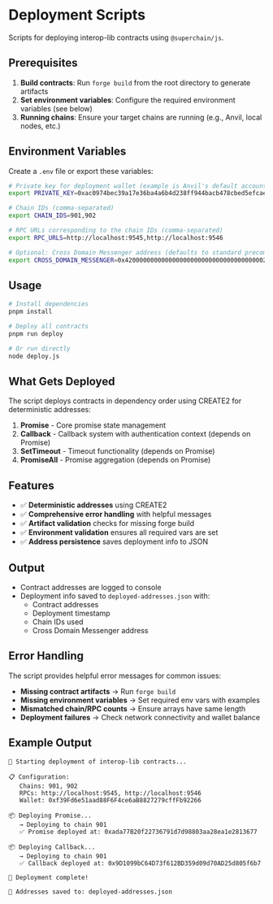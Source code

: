 # Deployment Scripts

Scripts for deploying interop-lib contracts using `@superchain/js`.

## Prerequisites

1. **Build contracts**: Run `forge build` from the root directory to generate artifacts
2. **Set environment variables**: Configure the required environment variables (see below)
3. **Running chains**: Ensure your target chains are running (e.g., Anvil, local nodes, etc.)

## Environment Variables

Create a `.env` file or export these variables:

```bash
# Private key for deployment wallet (example is Anvil's default account #0)
export PRIVATE_KEY=0xac0974bec39a17e36ba4a6b4d238ff944bacb478cbed5efcae784d7bf4f2ff80

# Chain IDs (comma-separated)
export CHAIN_IDS=901,902

# RPC URLs corresponding to the chain IDs (comma-separated)
export RPC_URLS=http://localhost:9545,http://localhost:9546

# Optional: Cross Domain Messenger address (defaults to standard precompile)
export CROSS_DOMAIN_MESSENGER=0x4200000000000000000000000000000000000023
```

## Usage

```bash
# Install dependencies
pnpm install

# Deploy all contracts
pnpm run deploy

# Or run directly
node deploy.js
```

## What Gets Deployed

The script deploys contracts in dependency order using CREATE2 for deterministic addresses:

1. **Promise** - Core promise state management
2. **Callback** - Callback system with authentication context (depends on Promise)
3. **SetTimeout** - Timeout functionality (depends on Promise)
4. **PromiseAll** - Promise aggregation (depends on Promise)

## Features

- ✅ **Deterministic addresses** using CREATE2
- ✅ **Comprehensive error handling** with helpful messages
- ✅ **Artifact validation** checks for missing forge build
- ✅ **Environment validation** ensures all required vars are set
- ✅ **Address persistence** saves deployment info to JSON

## Output

- Contract addresses are logged to console
- Deployment info saved to `deployed-addresses.json` with:
  - Contract addresses
  - Deployment timestamp
  - Chain IDs used
  - Cross Domain Messenger address

## Error Handling

The script provides helpful error messages for common issues:

- **Missing contract artifacts** → Run `forge build`
- **Missing environment variables** → Set required env vars with examples
- **Mismatched chain/RPC counts** → Ensure arrays have same length
- **Deployment failures** → Check network connectivity and wallet balance

## Example Output

```
🚀 Starting deployment of interop-lib contracts...

📋 Configuration:
   Chains: 901, 902
   RPCs: http://localhost:9545, http://localhost:9546
   Wallet: 0xf39Fd6e51aad88F6F4ce6aB8827279cffFb92266

📦 Deploying Promise...
   → Deploying to chain 901
   ✅ Promise deployed at: 0xada77B20f22736791d7d98803aa28ea1e2813677

📦 Deploying Callback...
   → Deploying to chain 901
   ✅ Callback deployed at: 0x9D1099bC64D73f612BD359d09d70AD25d805f6b7

🎉 Deployment complete!

💾 Addresses saved to: deployed-addresses.json
``` 